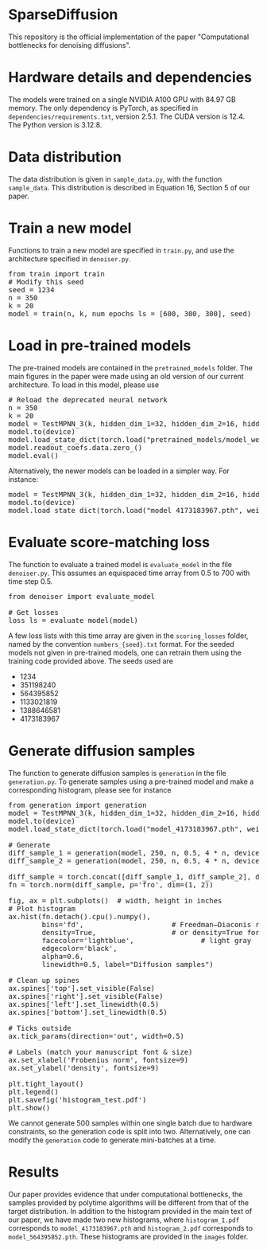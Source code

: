 # SparseDiffusion

This repository is the official implementation of the paper "Computational bottlenecks for denoising diffusions".

# Hardware details and dependencies

The models were trained on a single NVIDIA A100 GPU with 84.97 GB memory. The only dependency is PyTorch, as specified in `dependencies/requirements.txt`, version 2.5.1. The CUDA version is 12.4. The Python version is 3.12.8.

# Data distribution

The data distribution is given in `sample_data.py`, with the function `sample_data`. This distribution is described in Equation 16, Section 5 of our paper. 

# Train a new model

Functions to train a new model are specified in `train.py`, and use the architecture specified in `denoiser.py`. 

<pre>
from train import train
# Modify this seed
seed = 1234
n = 350
k = 20
model = train(n, k, num_epochs_ls = [600, 300, 300], seed)</pre>

# Load in pre-trained models

The pre-trained models are contained in the `pretrained_models` folder. The main figures in the paper were made using an old version of our current architecture. To load in this model, please use

<pre># Reload the deprecated neural network
n = 350
k = 20
model = TestMPNN_3(k, hidden_dim_1=32, hidden_dim_2=16, hidden_dim_3=4, num_layers=10)
model.to(device)
model.load_state_dict(torch.load("pretrained_models/model_weights_opt_350.pth", weights_only=False), strict=False)
model.readout_coefs.data.zero_()
model.eval()</pre>

Alternatively, the newer models can be loaded in a simpler way. For instance:

<pre>model = TestMPNN_3(k, hidden_dim_1=32, hidden_dim_2=16, hidden_dim_3=4, num_layers=10)
model.to(device)
model.load_state_dict(torch.load("model_4173183967.pth", weights_only=False))</pre>

# Evaluate score-matching loss

The function to evaluate a trained model is `evaluate_model` in the file `denoiser.py`. This assumes an equispaced time array from 0.5 to 700 with time step 0.5. 

<pre>
from denoiser import evaluate_model

# Get losses
loss_ls = evaluate_model(model)
</pre>

A few loss lists with this time array are given in the `scoring_losses` folder, named by the convention `numbers_{seed}.txt` format. For the seeded models not given in pre-trained models, one can retrain them using the training code provided above. The seeds used are

- 1234
- 351198240
- 564395852
- 1133021819
- 1388646581
- 4173183967

# Generate diffusion samples

The function to generate diffusion samples is `generation` in the file `generation.py`. To generate samples using a pre-trained model and make a corresponding histogram, please see for instance

<pre>
from generation import generation
model = TestMPNN_3(k, hidden_dim_1=32, hidden_dim_2=16, hidden_dim_3=4, num_layers=10)
model.to(device)
model.load_state_dict(torch.load("model_4173183967.pth", weights_only=False))

# Generate
diff_sample_1 = generation(model, 250, n, 0.5, 4 * n, device=device)
diff_sample_2 = generation(model, 250, n, 0.5, 4 * n, device=device)

diff_sample = torch.concat([diff_sample_1, diff_sample_2], dim=0)
fn = torch.norm(diff_sample, p='fro', dim=(1, 2))

fig, ax = plt.subplots()  # width, height in inches
# Plot histogram
ax.hist(fn.detach().cpu().numpy(),
        bins='fd',                     # Freedman–Diaconis rule
        density=True,                  # or density=True for area=1
        facecolor='lightblue',                # light gray
        edgecolor='black', 
        alpha=0.6,
        linewidth=0.5, label="Diffusion samples")

# Clean up spines
ax.spines['top'].set_visible(False)
ax.spines['right'].set_visible(False)
ax.spines['left'].set_linewidth(0.5)
ax.spines['bottom'].set_linewidth(0.5)

# Ticks outside
ax.tick_params(direction='out', width=0.5)

# Labels (match your manuscript font & size)
ax.set_xlabel('Frobenius norm', fontsize=9)
ax.set_ylabel('density', fontsize=9)

plt.tight_layout()
plt.legend()
plt.savefig('histogram_test.pdf')
plt.show()
</pre>

We cannot generate 500 samples within one single batch due to hardware constraints, so the generation code is split into two. Alternatively, one can modify the `generation` code to generate mini-batches at a time.

# Results

Our paper provides evidence that under computational bottlenecks, the samples provided by polytime algorithms will be different from that of the target distribution. In addition to the histogram provided in the main text of our paper, we have made two new histograms, where `histogram_1.pdf` corresponds to `model_4173183967.pth` and `histogram_2.pdf` corresponds to `model_564395852.pth`. These histograms are provided in the `images` folder.